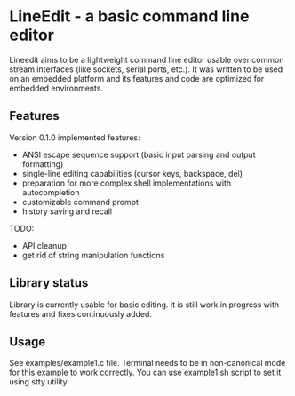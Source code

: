 LineEdit - a basic command line editor
===========================================

Lineedit aims to be a lightweight command line editor usable over common stream
interfaces (like sockets, serial ports, etc.). It was written to be used on an
embedded platform and its features and code are optimized for embedded environments.


Features
--------------------------------------

Version 0.1.0 implemented features:

* ANSI escape sequence support (basic input parsing and output formatting)
* single-line editing capabilities (cursor keys, backspace, del)
* preparation for more complex shell implementations with autocompletion
* customizable command prompt
* history saving and recall

TODO:

* API cleanup
* get rid of string manipulation functions


Library status
--------------------------------------

Library is currently usable for basic editing. it is still work in progress with
features and fixes continuously added.


Usage
--------------------------------------

See examples/example1.c file. Terminal needs to be in non-canonical mode for this
example to work correctly. You can use example1.sh script to set it using stty
utility.
